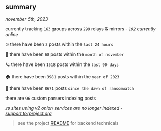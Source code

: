 
## summary
_november 5th, 2023_

currently tracking `163` groups across `299` relays & mirrors - _`102` currently online_

⏲ there have been `3` posts within the `last 24 hours`

🦈 there have been `68` posts within the `month of november`

🪐 there have been `1518` posts within the `last 90 days`

🏚 there have been `3981` posts within the `year of 2023`

🦕 there have been `8671` posts `since the dawn of ransomwatch`

there are `96` custom parsers indexing posts

_`20` sites using v2 onion services are no longer indexed - [support.torproject.org](https://support.torproject.org/onionservices/v2-deprecation/)_

> see the project [README](https://github.com/joshhighet/ransomwatch#ransomwatch--) for backend technicals

